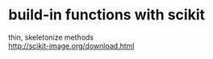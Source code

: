 # build-in functions with scikit  

thin, skeletonize methods   
http://scikit-image.org/download.html   
